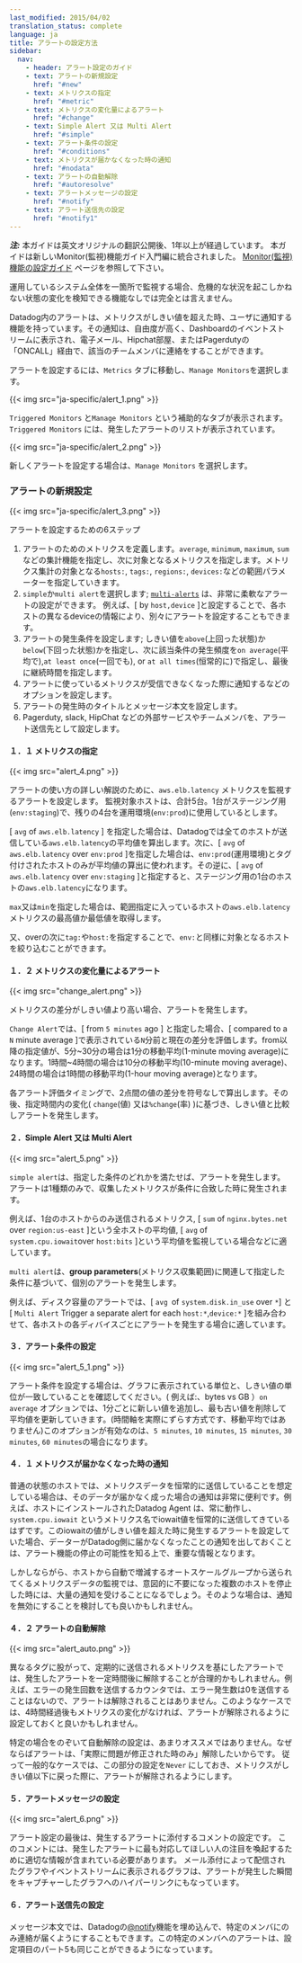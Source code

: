 ```yaml
---
last_modified: 2015/04/02
translation_status: complete
language: ja
title: アラートの設定方法
sidebar:
  nav:
    - header: アラート設定のガイド
    - text: アラートの新規設定
      href: "#new"
    - text: メトリクスの指定
      href: "#metric"
    - text: メトリクスの変化量によるアラート
      href: "#change"
    - text: Simple Alert 又は Multi Alert
      href: "#simple"
    - text: アラート条件の設定
      href: "#conditions"
    - text: メトリクスが届かなくなった時の通知
      href: "#nodata"
    - text: アラートの自動解除
      href: "#autoresolve"
    - text: アラートメッセージの設定
      href: "#notify"
    - text: アラート送信先の設定
      href: "#notify1"
---
```


***注:*** 本ガイドは英文オリジナルの翻訳公開後、1年以上が経過しています。
本ガイドは新しいMonitor(監視)機能ガイド入門編に統合されました。
[Monitor(監視)機能の設定ガイド](/ja/guides/monitoring) ページを参照して下さい。

<!-- <p>Monitoring all of your infrastructure in one place wouldn't be complete without
the ability to know when critical changes are occurring.
Alerts within Datadog notify you when a metric crosses a threshold; they're flexible,
appear in the event stream, and can be delivered to team members of your choice via email,
Hipchat room, or whoever is 'oncall' in Pagerduty.
To set up an alert, go to the 'Metrics' tab and select 'Manage Alerts'.</p>

{{< img src="alert_1.png" >}}

<p>Two subtabs will appear, 'Triggered Alerts' and 'Manage Metric Alerts'.
'Triggered Alerts' are all alerts currently firing. Select 'Manage Metric Alerts' to
create a new alert.</p>

{{< img src="alert_2.png" >}} -->

運用しているシステム全体を一箇所で監視する場合、危機的な状況を起こしかねない状態の変化を検知できる機能なしでは完全とは言えません。

Datadog内のアラートは、メトリクスがしきい値を超えた時、ユーザに通知する機能を持っています。その通知は、自由度が高く、Dashboardのイベントストリームに表示され、電子メール、Hipchat部屋、またはPagerdutyの「ONCALL」経由で、該当のチームメンバに連絡をすることができます。

アラートを設定するには、`Metrics` タブに移動し、`Manage Monitors`を選択します。

{{< img src="ja-specific/alert_1.png" >}}

`Triggered Monitors` と`Manage Monitors` という補助的なタブが表示されます。
`Triggered Monitors` には、発生したアラートのリストが表示されています。

{{< img src="ja-specific/alert_2.png" >}}

新しくアラートを設定する場合は、`Manage Monitors` を選択します。


<!-- <h3 id="new">Creating a new alert</h3>
{{< img src="alert_3.png" >}}

<p>There are 5 steps to creating an alert</p>
<ol>
<li>Choose the average, minimum, maximum, or sum of a  metric over specific hosts,
tags, regions, devices, etc.</li>
<li>Choose a simple or multi alert; <a href="#simple">multi-alerts</a> are flexible
and can be across host, device, role, etc.</li>
<li>Set the alert conditions; if the metric was above or below a threshold value on average,
at least once, or at all times during a time span and to be alerted if the metric
is receiving no data.</li>
<li>Say what's happening in the alert and @ notify team members.</li>
<li>You can also notify specific services.</li>
</ol> -->


<h3 id="new">アラートの新規設定</h3>

{{< img src="ja-specific/alert_3.png" >}}

アラートを設定するための6ステップ

1. アラートのためのメトリクスを定義します。`average`, `minimum`, `maximum`, `sum`などの集計機能を指定し、次に対象となるメトリクスを指定します。メトリクス集計の対象となる`hosts:`,
`tags:`, `regions:`, `devices:`などの範囲パラメーターを指定していきます。
2. `simple`か`multi alert`を選択します; [`multi-alerts`](#simple) は、非常に柔軟なアラートの設定ができます。
例えば、[ by `host,device` ]と設定することで、各ホストの異なるdeviceの情報により、別々にアラートを設定することもできます。
3. アラートの発生条件を設定します; しきい値を`above`(上回った状態)か`below`(下回った状態)かを指定し、次に該当条件の発生頻度を`on average`(平均で),`at least once`(一回でも), or `at all times`(恒常的に)で指定し、最後に継続時間を指定します。
4. アラートに使っているメトリクスが受信できなくなった際に通知するなどのオプションを設定します。
5. アラートの発生時のタイトルとメッセージ本文を設定します。
6. Pagerduty, slack, HipChat などの外部サービスやチームメンバを、アラート送信先として設定します。


<!-- <h4 id="metric">Choosing a metric</h4>
{{< img src="alert_4.png" >}}
<p>To get into detail on how to use alerts, let's take aws.elb.latency as an example.
Let's also say there are 5 hosts, 1 in staging and the rest in prod.</p>

<p>When selecting 'avg' for 'aws.elb.latency', Datadog will be taking the average
from all hosts emitting that metric. If you add a parameter to 'over', say 'env:prod',
it will now stop averaging in anything not tagged 'env:prod'. On the other hand, if you
did 'env:staging' it wouldn't really be averaging because there would be just one host
emitting that metric thus one time series.
        When selecting 'max' or 'min', Datadog will take the highest or
lowest point respectively seen from any of the hosts emitting that metric.
        Select a 'tag' will limit the metric collection to what you've specified.</p> -->

<h4 id="metric">１．１ メトリクスの指定</h4>

{{< img src="alert_4.png" >}}

アラートの使い方の詳しい解説のために、`aws.elb.latency` メトリクスを監視するアラートを設定します。
監視対象ホストは、合計5台。1台がステージング用(`env:staging`)で、残りの4台を運用環境(`env:prod`)に使用しているとします。

[ `avg` of `aws.elb.latency` ] を指定した場合は、Datadogでは全てのホストが送信している`aws.elb.latency`の平均値を算出します。次に、[ `avg` of `aws.elb.latency` over `env:prod` ]を指定した場合は、`env:prod`(運用環境)とタグ付けされたホストのみが平均値の算出に使われます。その逆に、[ `avg` of `aws.elb.latency` over `env:staging` ]と指定すると、ステージング用の1台のホストの`aws.elb.latency`になります。

`max`又は`min`を指定した場合は、範囲指定に入っているホストの`aws.elb.latency` メトリクスの最高値か最低値を取得します。

又、overの次に`tag:`や`host:`を指定することで、`env:`と同様に対象となるホストを絞り込むことができます。


<!-- <h4 id="change">Change Alerts</h4>
{{< img src="change_alert.png" >}}
<p>
A change alert is triggered when the delta between values is higher than the threshold.
</p>
<p>
A change alert evaluates the difference between a value N minutes ago and now.
The averaging of the values depends on the timeframe of the alert, e.g. 5m - 30m
alerts calculate against a 1-minute moving average, while 1h - 4h alerts will use a 10-minute moving average.
</p>
<p>
On each alert evaluation Datadog will calculate the raw difference (not absolute value) between these two values.
An alert is triggered when the delta over time exceeds the limit, where the limit can be a fixed value or a percent of change.

</p> -->

<h4 id="change">１．２ メトリクスの変化量によるアラート</h4>
{{< img src="change_alert.png" >}}

メトリクスの差分がしきい値より高い場合、アラートを発生します。

`Change Alert`では、[ from `5 minutes` ago ] と指定した場合、[ compared to a `N` minute average ]で表示されている`N`分前と現在の差分を評価します。from以降の指定値が、5分~30分の場合は1分の移動平均(1-minute moving average)になります。1時間~4時間の場合は10分の移動平均(10-minute moving average)、24時間の場合は1時間の移動平均(1-hour moving average)となります。

各アラート評価タイミングで、2点間の値の差分を符号なしで算出します。その後、指定時間内の変化( `change`(値) 又は`%change`(率) )に基づき、しきい値と比較しアラートを発生します。


<!-- <h4 id="simple">Simple and Multi Alerts</h4>
{{< img src="alert_5.png" >}}
<p>A simple alert aggregates over all reporting sources.
You'll get one alert, when the aggregated value meets the conditions set below.
This works best to monitor a metric from a single host, like avg of system.cpu.iowait
over host:bits, or for an aggregate metric across many hosts, like
sum of nginx.bytes.net over region:us-east.</p>

<p>A multi alert applies the alert to each source, according to your group parameters.
E.g. to alert on disk space you might group by host and device, creating the
query: avg of system.disk.in_use over * by host,device. This will trigger a separate
alert for each device on each host that is running out of space.</p> -->

<h4 id="simple">２．Simple Alert 又は Multi Alert</h4>

{{< img src="alert_5.png" >}}

`simple alert`は、指定した条件のどれかを満たせば、アラートを発生します。
アラートは1種類のみで、収集したメトリクスが条件に合致した時に発生されます。

例えば、1台のホストからのみ送信されるメトリクス, [ `sum` of `nginx.bytes.net` over `region:us-east` ]という全ホストの平均値, [ `avg` of `system.cpu.iowait`over `host:bits` ]という平均値を監視している場合などに適しています。

`multi alert`は、**group parameters**(メトリクス収集範囲)に関連して指定した条件に基づいて、個別のアラートを発生します。

例えば、ディスク容量のアラートでは、[ `avg `of `system.disk.in_use` over `*`] と [ `Multi Alert` Trigger a separate alert for each `host:*`,`device:*` ]を組み合わせて、各ホストの各ディバイスごとにアラートを発生する場合に適しています。


<!-- <h4 id="conditions">Alert conditions</h4>
{{< img src="alert_5_1.png" >}}

<p>When setting the alert conditions, ensure that the threshold value you use correctly
matches the unit that are showing in the graph (for example, bytes vs GB). The
'on average' option updates each minute to include the most recent time and dropoff
what’s old (not a “moving average”, really a sliding timeframe). The options for
the time frame are 5, 10, 15, 30, or 60 minutes.</p> -->

<h4 id="conditions">３．アラート条件の設定</h4>
{{< img src="alert_5_1.png" >}}

アラート条件を設定する場合は、グラフに表示されている単位と、しきい値の単位が一致していることを確認してください。( 例えば:、bytes vs GB ）`on average` オプションでは、1分ごとに新しい値を追加し、最も古い値を削除して平均値を更新していきます。(時間軸を実際にずらす方式です、移動平均ではありません)このオプションが有効なのは、`5 minutes`, `10 minutes`, `15 minutes`, `30 minutes`, `60 minutes`の場合になります。

<!-- <h4 id="nodata">No-data alerts</h4>

<p>No-data alerts make it possible to be alerted on a host going down by
registering a “simple alert” or “multi alert” for a metric that is expected to be
reported all the time. Thanks to tags and multi-alerts, this still allows
one alert to cover a large number of hosts. You can enable this by selecting
"Notify" in the dropdown beside "if this metric is missing data for more than
your selected timeframe."</p>

<p>On the other hand, if you are monitoring a
metric over an auto-scaling group of hosts that may come and go at any time,
you will get a lot of notifications when hosts are shut down deliberately. In
that case you should not enable notifications for missing data.</p>

<p>This does not entirely encompass host up/down scenarios, because in the
event that the agent died and the host is still up, you would be incorrectly
alerted. We are working towards supporting this with Service Checks, a feature
we hope to release in the near future.</p> -->

<h4 id="nodata">４．１ メトリクスが届かなくなった時の通知</h4>

普通の状態のホストでは、メトリクスデータを恒常的に送信していることを想定している場合は、そのデータが届かなく成った場合の通知は非常に便利です。例えば、ホストにインストールされたDatadog Agent は、常に動作し、`system.cpu.iowait` というメトリクス名でiowait値を恒常的に送信してきているはずです。このiowaitの値がしきい値を超えた時に発生するアラートを設定していた場合、データーがDatadog側に届かなくなったことの通知を出しておくことは、アラート機能の停止の可能性を知る上で、重要な情報となります。

しかしならがら、ホストから自動で増減するオートスケールグループから送られてくるメトリクスデータの監視では、意図的に不要になった複数のホストを停止した時には、大量の通知を受けることになるでしょう。そのような場合は、通知を無効にすることを検討しても良いかもしれません。


<!-- <h4 id="autoresolve">Autoresolving alerts</h4>
{{< img src="alert_auto.png" >}}

<p>For some metrics that report periodically across different tags,
it may make sense to have triggered alerts auto-resolve after a certain time
period. For example, if you have a counter that reports only when an error is
fired the alert will never resolve because the metric will never report 0 as
the number of errors. In this case, you may want to set your alert to resolve
after 4 hours of inactivity on that metric.
In most cases this setting will not be useful because you will only want an
alert to resolve once it actually has been fixed. So in the general case it
makes sense to leave this as [Never] so that the alert will only resolve when
the metric falls below the given threshold.</p> -->

<h4 id="autoresolve">４．２ アラートの自動解除</h4>
{{< img src="alert_auto.png" >}}

異なるタグに股がって、定期的に送信されるメトリクスを基にしたアラートでは、発生したアラートを一定時間後に解除することが合理的かもしれません。例えば、エラーの発生回数を送信するカウンタでは、エラー発生数は0を送信することはないので、アラートは解除されることはありません。このようなケースでは、4時間経過後もメトリクスの変化がなければ、アラートが解除されるように設定しておくと良いかもしれません。

特定の場合をのぞいて自動解除の設定は、あまりオススメではありません。なぜならばアラートは、「実際に問題が修正された時のみ」解除したいからです。
従って一般的なケースでは、この部分の設定を`Never` にしておき、メトリクスがしきい値以下に戻った際に、アラートが解除されるようにします。


<!-- <h4 id="notify">Notifying</h4>
{{< img src="alert_6.png" >}}
<p>In the final step of setting up an alert, you can give any necessary commentary
for the alert so if it triggers it will alert the correct people with the most context possible.
Each graph delivered via email or in the event stream when an alert triggers is a hyperlink
to that graph at that exact timeframe. In the body of the message you can <a href="/faq/#notify">@notify</a>
members of the team to have it specifically call out to them. You can also do this in
part 5, 'Notify your team'.</p> -->

<h4 id="notify">５．アラートメッセージの設定</h4>

{{< img src="alert_6.png" >}}

アラート設定の最後は、発生するアラートに添付するコメントの設定です。
このコメントには、発生したアラートに最も対応してほしい人の注目を喚起するために適切な情報が含まれている必要があります。
メール添付によって配信されたグラフやイベントストリームに表示されるグラフは、アラートが発生した瞬間をキャプチャーしたグラフへのハイパーリンクにもなっています。

<h4 id="notify1">６．アラート送信先の設定</h4>


メッセージ本文では、Datadogの<a href="/ja/faq/#notify">@notify</a>機能を埋め込んで、特定のメンバにのみ連絡が届くようにすることもできます。この特定のメンバへのアラートは、設定項目のパート5も同じことができるようになっています。


<!-- <h3 id="faqs">Alerting FAQs</h3>
<ul>
<li>Can you alert on a function? Not currently, but we're working towards this!</li>
<li>Can you alert on an event? Not currently, but we're discussing how we'd like to implement this.
As an alternative you can set up an @ notification in the body of the event which would deliver the
event via email whenever it occurred.</li>

</ul> -->
